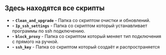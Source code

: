 ## Здесь находятся все скрипты
- **-** **`Clean_and_upgrade`** - Папка со скриптом очистки и обновлений.
- **-** **`Ip_ssh_settings`** - Папка со скриптом который устанавливает программы по ssh подключению.
- **-** **`block_proxy`** - Папка со скриптом который меняет тип подключения с прямого на ручной.
- **-** **`ssh_key`** - Папка со скриптом который создаёт и распространяется 
